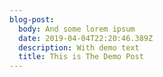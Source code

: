 ```yaml
---
blog-post:
  body: And some lorem ipsum
  date: 2019-04-04T22:20:46.389Z
  description: With demo text
  title: This is The Demo Post
---
```


